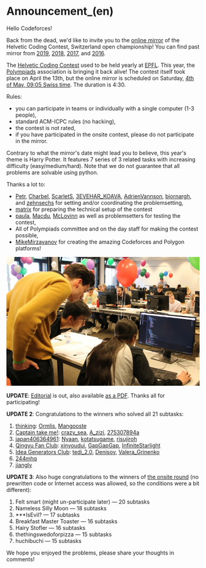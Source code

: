 # Announcement_(en)

Hello Codeforces! 

Back from the dead, we'd like to invite you to the [online mirror](https://codeforces.com/contest/1970) of the Helvetic Coding Contest, Switzerland open championship! You can find past mirror from [2019](https://codeforces.com/contest/1184), [2018](https://codeforces.com/contest/958), [2017](https://codeforces.com/contest/802), and [2016](https://codeforces.com/contest/690).

The [Helvetic Coding Contest](https://codeforces.com/https://polympiads.ch/HC2/) used to be held yearly at [EPFL](https://codeforces.com/https://www.epfl.ch/en/). This year, the [Polympiads](https://codeforces.com/https://polympiads.ch) association is bringing it back alive! The contest itself took place on April the 13th, but the online mirror is scheduled on Saturday, [4th of May, 09:05 Swiss time](https://codeforces.com/https://www.timeanddate.com/worldclock/fixedtime.html?day=4&month=5&year=2024&hour=10&min=5&sec=0&p1=166). The duration is 4:30.

Rules:

 * you can participate in teams or individually with a single computer (1-3 people),
* standard ACM-ICPC rules (no hacking),
* the contest is not rated,
* if you have participated in the onsite contest, please do not participate in the mirror.

Contrary to what the mirror's date might lead you to believe, this year's theme is Harry Potter. It features 7 series of 3 related tasks with increasing difficulty (easy/medium/hard). Note that we do not guarantee that all problems are solvable using python. 

Thanks a lot to:

 * [Petr](https://codeforces.com/profile/Petr "Легендарный гроссмейстер Petr"), [Charbel](https://codeforces.com/profile/Charbel "Мастер Charbel"), [ScarletS](https://codeforces.com/profile/ScarletS "Мастер ScarletS"), [3EVEHAR_KOAVA](https://codeforces.com/profile/3EVEHAR_KOAVA "Эксперт 3EVEHAR_KOAVA"), [AdrienVannson](https://codeforces.com/profile/AdrienVannson "Эксперт AdrienVannson"), [bjornargh](https://codeforces.com/profile/bjornargh "Ученик bjornargh"), and [zehnsechs](https://codeforces.com/profile/zehnsechs "Ученик zehnsechs") for setting and/or coordinating the problemsetting,
* [matrix](https://codeforces.com/profile/matrix "Мастер matrix") for preparing the technical setup of the contest
* [paula](https://codeforces.com/profile/paula "Международный мастер paula"), [Macdu](https://codeforces.com/profile/Macdu "Мастер Macdu"), [McLovinn](https://codeforces.com/profile/McLovinn "Не в рейтинге, McLovinn") as well as problemsetters for testing the contest,
* All of Polympiads committee and on the day staff for making the contest possible,
* [MikeMirzayanov](https://codeforces.com/profile/MikeMirzayanov "Штаб, MikeMirzayanov") for creating the amazing Codeforces and Polygon platforms!

![ ](images/a6098a9a86e0c293fc1cb6e4d939fff92d048b97.jpg)

**UPDATE**: [Editorial](Tutorial_2_(en).md) is out, also available [as a PDF](https://codeforces.com/contest/1970/attachments/download/25401/contest-41026-en-tutorial-v2.pdf). Thanks all for participating!

**UPDATE 2**: Congratulations to the winners who solved all 21 subtasks:

 1. [thinking](https://codeforces.com/team/158975): [Ormlis](https://codeforces.com/profile/Ormlis "Легендарный гроссмейстер Ormlis"), [Mangooste](https://codeforces.com/profile/Mangooste "Международный гроссмейстер Mangooste")
2. [Captain take me!](https://codeforces.com/team/154156): [crazy_sea](https://codeforces.com/profile/crazy_sea "Легендарный гроссмейстер crazy_sea"), [A_zjzj](https://codeforces.com/profile/A_zjzj "Международный гроссмейстер A_zjzj"), [275307894a](https://codeforces.com/profile/275307894a "Международный гроссмейстер 275307894a")
3. [japan406364961](https://codeforces.com/team/157963): [Nyaan](https://codeforces.com/profile/Nyaan "Международный гроссмейстер Nyaan"), [kotatsugame](https://codeforces.com/profile/kotatsugame "Международный гроссмейстер kotatsugame"), [risujiroh](https://codeforces.com/profile/risujiroh "Международный гроссмейстер risujiroh")
4. [Qingyu Fan Club](https://codeforces.com/team/158956): [xinyoudui](https://codeforces.com/profile/xinyoudui "Ученик xinyoudui"), [GapGapGap](https://codeforces.com/profile/GapGapGap "Не в рейтинге, GapGapGap"), [InfiniteStarlight](https://codeforces.com/profile/InfiniteStarlight "Не в рейтинге, InfiniteStarlight")
5. [Idea Generators Club](https://codeforces.com/team/158874): [tedi_2.0](https://codeforces.com/profile/tedi_2.0 "Мастер tedi_2.0"), [Denisov](https://codeforces.com/profile/Denisov "Гроссмейстер Denisov"), [Valera_Grinenko](https://codeforces.com/profile/Valera_Grinenko "Международный мастер Valera_Grinenko")
6. [244mhq](https://codeforces.com/profile/244mhq "Легендарный гроссмейстер 244mhq")
7. [jiangly](https://codeforces.com/profile/jiangly "Легендарный гроссмейстер jiangly")

**UPDATE 3**: Also huge congratulations to the winners of [the onsite round](https://codeforces.com/spectator/ranklist/0e3f4002d2169012119f2d83359ada75) (no prewritten code or Internet access was allowed, so the conditions were a bit different):

 1. Felt smart (might un-participate later) — 20 subtasks
2. Nameless Silly Moon — 18 subtasks
3. ***IsEvil? — 17 subtasks
4. Breakfast Master Toaster — 16 subtasks
5. Hairy Stofler — 16 subtasks
6. thethingswedoforpizza — 15 subtasks
7. huchibuchi — 15 subtasks

We hope you enjoyed the problems, please share your thoughts in comments!

